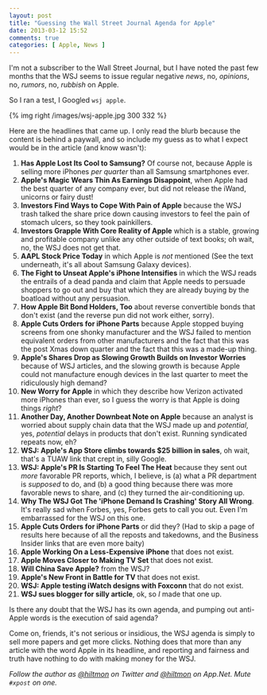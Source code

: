 ```yaml
---
layout: post
title: "Guessing the Wall Street Journal Agenda for Apple"
date: 2013-03-12 15:52
comments: true
categories: [ Apple, News ]
---
```


I'm not a subscriber to the Wall Street Journal, but I have noted the past few months that the WSJ seems to issue regular negative *news*, no, *opinions*, no, *rumors*, no, *rubbish* on Apple. 

So I ran a test, I Googled `wsj apple`.

{% img right /images/wsj-apple.jpg 300 332 %}

Here are the headlines that came up. I only read the blurb because the content is behind a paywall, and so include my guess as to what I expect would be in the article (and know wasn't):

1. **Has Apple Lost Its Cool to Samsung?** Of course not, because Apple is selling more iPhones *per quarter* than all Samsung smartphones ever.
2. **Apple's Magic Wears Thin As Earnings Disappoint**, when Apple had the best quarter of any company ever, but did not release the iWand, unicorns or fairy dust!
3. **Investors Find Ways to Cope With Pain of Apple** because the WSJ trash talked the share price down causing investors to feel the pain of stomach ulcers, so they took painkillers.
4. **Investors Grapple With Core Reality of Apple** which is a stable, growing and profitable company unlike any other outside of text books; oh wait, no, the WSJ does not get that.
5. **AAPL Stock Price Today** in which Apple is *not* mentioned (See the text underneath, it's all about Samsung Galaxy devices).
6. **The Fight to Unseat Apple's iPhone Intensifies** in which the WSJ reads the entrails of a dead panda and claim that Apple needs to persuade shoppers to go out and buy that which they are already buying by the boatload without any persuasion.
7. **How Apple Bit Bond Holders, Too** about reverse convertible bonds that don't exist (and the reverse pun did not work either, sorry).
8. **Apple Cuts Orders for iPhone Parts** because Apple stopped buying screens from one shonky manufacturer and the WSJ failed to mention equivalent orders from other manufacturers and the fact that this was the post Xmas down quarter and the fact that this was a made-up thing.
8. **Apple's Shares Drop as Slowing Growth Builds on Investor Worries** because of WSJ articles, and the slowing growth is because Apple could not manufacture enough devices in the last quarter to meet the ridiculously high demand?
9. **New Worry for Apple** in which they describe how Verizon activated more iPhones than ever, so I guess the worry is that Apple is doing things *right*?
10. **Another Day, Another Downbeat Note on Apple** because an analyst is worried about supply chain data that the WSJ made up and *potential*, yes, *potential* delays in products that don't exist. Running syndicated repeats now, eh?
11. **WSJ: Apple's App Store climbs towards $25 billion in sales**, oh wait, that's a TUAW link that crept in, silly Google.
12. **WSJ: Apple's PR Is Starting To Feel The Heat** because they sent out *more* favorable PR reports, which, I believe, is (a) what a PR department is *supposed* to do, and (b) a good thing because there was more favorable news to share, and (c) they turned the air-conditioning up.
13. **Why The WSJ Got The 'iPhone Demand Is Crashing' Story All Wrong**. It's really sad when Forbes, yes, Forbes gets to call you out. Even I'm embarrassed for the WSJ on this one.
14. **Apple Cuts Orders for iPhone Parts** or did they? (Had to skip a page of results here because of all the reposts and takedowns, and the Business Insider links that are even more baity)
15. **Apple Working On a Less-Expensive iPhone** that does not exist.
16. **Apple Moves Closer to Making TV Set** that does not exist.
17. **Will China Save Apple?** from the WSJ?
18. **Apple's New Front in Battle for TV** that does not exist. 
19. **WSJ: Apple testing iWatch designs with Foxconn** that do not exist.
20. **WSJ sues blogger for silly article**, ok, so *I* made that one up.


Is there any doubt that the WSJ has its own agenda, and pumping out anti-Apple words is the execution of said agenda? 

Come on, friends, it's not serious or insidious, the WSJ agenda is simply to sell more papers and get more clicks. Nothing does that more than any article with the word Apple in its headline, and reporting and fairness and truth have nothing to do with making money for the WSJ.

*Follow the author as [@hiltmon](https://twitter.com/hiltmon) on Twitter and [@hiltmon](http://alpha.app.net/hiltmon) on App.Net. Mute `#xpost` on one.*